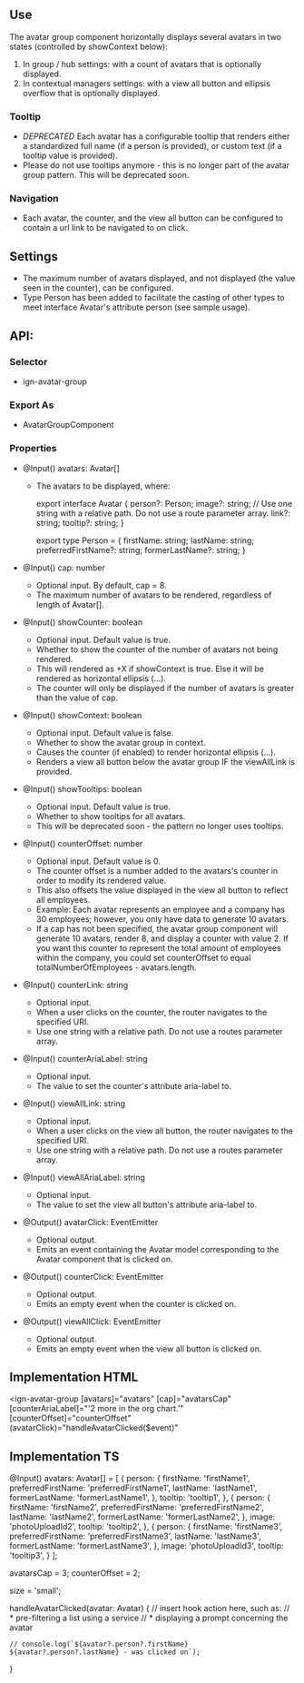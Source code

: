 ## Use
  The avatar group component horizontally displays several avatars in two states (controlled by showContext below):
  1. In group / hub settings: with a count of avatars that is optionally displayed.
  2. In contextual managers settings: with a view all button and ellipsis overflow that is optionally displayed.

### Tooltip
  - *DEPRECATED* Each avatar has a configurable tooltip that renders either a standardized full name (if a person is provided), or custom text (if a tooltip value is provided).
  - Please do not use tooltips anymore - this is no longer part of the avatar group pattern. This will be deprecated soon.

### Navigation
  - Each avatar, the counter, and the view all button can be configured to contain a url link to be navigated to on click.

## Settings
  - The maximum number of avatars displayed, and not displayed (the value seen in the counter), can be configured.
  - Type Person has been added to facilitate the casting of other types to meet interface Avatar's attribute person (see sample usage).


## API:
### Selector
  * ign-avatar-group

### Export As
  * AvatarGroupComponent
  
### Properties
  * @Input() avatars: Avatar[]
    * The avatars to be displayed, where:

        export interface Avatar {
        person?: Person;
        image?: string;
        // Use one string with a relative path. Do not use a route parameter array.
        link?: string;
        tooltip?: string;
        }

        export type Person = {
        firstName: string;
        lastName: string;
        preferredFirstName?: string;
        formerLastName?: string;
        }

  * @Input() cap: number
    * Optional input. By default, cap = 8.
    * The maximum number of avatars to be rendered, regardless of length of Avatar[].

  * @Input() showCounter: boolean
    * Optional input. Default value is true.
    * Whether to show the counter of the number of avatars not being rendered.
    * This will rendered as +X if showContext is true. Else it will be rendered as horizontal ellipsis (...).
    * The counter will only be displayed if the number of avatars is greater than the value of cap.

  * @Input() showContext: boolean
    * Optional input. Default value is false.
    * Whether to show the avatar group in context.
    * Causes the counter (if enabled) to render horizontal ellipsis (...).
    * Renders a view all button below the avatar group IF the viewAllLink is provided.

  * @Input() showTooltips: boolean
    * Optional input. Default value is true.
    * Whether to show tooltips for all avatars.
    * This will be deprecated soon - the pattern no longer uses tooltips.

  * @Input() counterOffset: number
    * Optional input. Default value is 0.
    * The counter offset is a number added to the avatars's counter in order to modify its rendered value.
    * This also offsets the value displayed in the view all button to reflect all employees.
    * Example: Each avatar represents an employee and a company has 30 employees; however, you only have data to generate 10 avatars.
    * If a cap has not been specified, the avatar group component will generate 10 avatars, render 8, and display a counter with value 2. If you want this counter to represent the total amount of employees within the company, you could set counterOffset to equal totalNumberOfEmployees - avatars.length.

  * @Input() counterLink: string
    * Optional input.
    * When a user clicks on the counter, the router navigates to the specified URI.
    * Use one string with a relative path. Do not use a routes parameter array.

  * @Input() counterAriaLabel: string
    * Optional input.
    * The value to set the counter's attribute aria-label to.

  * @Input() viewAllLink: string
    * Optional input.
    * When a user clicks on the view all button, the router navigates to the specified URI.
    * Use one string with a relative path. Do not use a routes parameter array.

  * @Input() viewAllAriaLabel: string
    * Optional input.
    * The value to set the view all button's attribute aria-label to.

  * @Output() avatarClick: EventEmitter<Avatar>
    * Optional output.
    * Emits an event containing the Avatar model corresponding to the Avatar component that is clicked on.

  * @Output() counterClick: EventEmitter
    * Optional output.
    * Emits an empty event when the counter is clicked on.

  * @Output() viewAllClick: EventEmitter
    * Optional output.
    * Emits an empty event when the view all button is clicked on.


## Implementation HTML
  <ign-avatar-group
      [avatars]="avatars"
      [cap]="avatarsCap"
      [counterAriaLabel]="'2 more in the org chart.'"
      [counterOffset]="counterOffset"
      (avatarClick)="handleAvatarClicked($event)"
  ></ign-avatar-group>


## Implementation TS
  @Input() avatars: Avatar[] = [
    {
      person: {
        firstName: 'firstName1',
        preferredFirstName: 'preferredFirstName1',
        lastName: 'lastName1',
        formerLastName: 'formerLastName1',
      },
      tooltip: 'tooltip1',
    },
    {
      person: {
        firstName: 'firstName2',
        preferredFirstName: 'preferredFirstName2',
        lastName: 'lastName2',
        formerLastName: 'formerLastName2',
      },
      image: 'photoUploadId2',
      tooltip: 'tooltip2',
    },
    {
      person: {
        firstName: 'firstName3',
        preferredFirstName: 'preferredFirstName3',
        lastName: 'lastName3',
        formerLastName: 'formerLastName3',
      },
      image: 'photoUploadId3',
      tooltip: 'tooltip3',
    }
  ];

  avatarsCap = 3;
  counterOffset = 2;

  size = 'small';

  handleAvatarClicked(avatar: Avatar) {
    // insert hook action here, such as:
    // * pre-filtering a list using a service
    // * displaying a prompt concerning the avatar
    
    // console.log(`${avatar?.person?.firstName} ${avatar?.person?.lastName} - was clicked on`);
  }